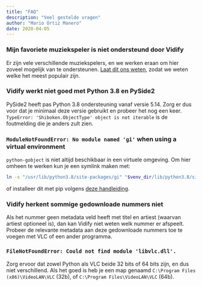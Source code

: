 ```yaml
---
title: "FAQ"
description: "Veel gestelde vragen"
author: "Mario Ortiz Manero"
date: 2020-04-05
---
```


### Mijn favoriete muziekspeler is niet ondersteund door Vidify
Er zijn vele verschillende muziekspelers, en we werken eraan om hier zoveel mogelijk van te ondersteunen. [Laat dit ons weten](https://github.com/vidify/vidify/issues/new), zodat we weten welke het meest populair zijn.

### Vidify werkt niet goed met Python 3.8 en PySide2
PySide2 heeft pas Python 3.8 ondersteuning vanaf versie 5.14. Zorg er dus voor dat je minimaal deze versie gebruikt en probeer het nog een keer. `TypeError: 'Shiboken.ObjectType' object is not iterable` is de foutmelding die je anders zult zien.

### `ModuleNotFoundError: No module named 'gi'` when using a virtual environment
`python-gobject` is niet altijd beschikbaar in een virtuele omgeving. Om hier omheen te werken kun je een symlink maken met:

```bash
ln -s "/usr/lib/python3.8/site-packages/gi" "$venv_dir/lib/python3.8/site-packages"
```

of installeer dit met pip volgens [deze handleiding](https://pygobject.readthedocs.io/en/latest/getting_started.html).

### Vidify herkent sommige gedownloade nummers niet
Als het nummer geen metadata veld heeft met titel en artiest (waarvan artiest optioneel is), dan kan Vidify niet weten welk nummer er afspeelt. Probeer de relevante metadata aan deze gedownloade nummers toe te voegen met VLC of een ander programma.

### `FileNotFoundError: Could not find module 'libvlc.dll'.`
Zorg ervoor dat zowel Python als VLC beide 32 bits of 64 bits zijn, en dus niet verschillend. Als het goed is heb je een map genaamd `C:\Program Files (x86)\VideoLAN\VLC` (32b), of `C:\Program Files\VideoLAN\VLC` (64b).
